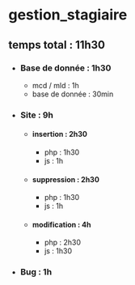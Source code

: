 # gestion_stagiaire


## temps total : 11h30

- ### Base de donnée : 1h30
  - mcd / mld : 1h
  - base de donnée : 30min
 
- ### Site : 9h
  
    - #### insertion : 2h30
        - php : 1h30
        - js : 1h

    - #### suppression : 2h30
        - php : 1h30
        - js : 1h
          
    - #### modification : 4h
        - php : 2h30
        - js : 1h30
- ### Bug : 1h
